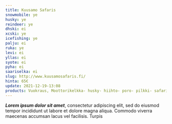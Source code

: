 ```yaml
---
title: Kuusamo Safaris
snowmobile: ye
husky: ye
reindeer: ye
dhski: ei
xcski: ye
icefishing: ye
palju: ei
ruka: ye
levi: ei
yllas: ei
syote: ei
pyha: ei
saariselka: ei
slug: http://www.kuusamosafaris.fi/
hinta: 65€
update: 2021-12-19-13:08
products: Vuokraus, Moottorikelkka- husky- hiihto- poro- pilkki- safarit
---
```


***Lorem ipsum dolor sit amet***, consectetur adipiscing elit, sed do eiusmod tempor incididunt ut labore et dolore magna aliqua. Commodo viverra maecenas accumsan lacus vel facilisis. Turpis 